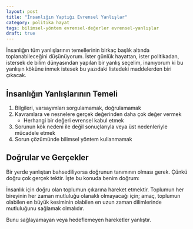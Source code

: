 ```yaml
---
layout: post
title: "İnsanlığın Yaptığı Evrensel Yanlışlar"
category: politika hayat
tags: bilimsel-yöntem evrensel-değerler evrensel-yanlışlar
draft: true
---
```


İnsanlığın tüm yanlışlarının temellerinin birkaç başlık altında toplanabileceğini düşünüyorum. İster günlük hayattan, ister politikadan, istersek de bilim dünyasından yapılan bir yanlış seçelim, inanıyorum ki bu yanlışın köküne inmek istesek bu yazıdaki listedeki maddelerden biri çıkacak.

İnsanlığın Yanlışlarının Temeli
-------------------------------

1. Bilgileri, varsayımları sorgulamamak, doğrulamamak
2. Kavramlara ve nesnelere gerçek değerinden daha çok değer vermek
    - Herhangi bir değeri evrensel kabul etmek
3. Sorunun kök nedeni ile değil sonuçlarıyla veya üst nedenleriyle mücadele etmek
4. Sorun çözümünde bilimsel yöntem kullanmamak

Doğrular ve Gerçekler
---------------------

Bir yerde yanlıştan bahsediliyorsa doğrunun tanımının olması gerek. Çünkü doğru çok gerçek tektir. İşte bu konuda benim doğrum:

İnsanlık için doğru olan toplumun çıkarına hareket etmektir. Toplumun her bireyinin her zaman mutluluğu olanaklı olmayacağı için; amaç, toplumun olabilen en büyük kesiminin olabilen en uzun zaman dilimlerinde mutluluğunu sağlamak olmalıdır.

Bunu sağlayamayan veya hedeflemeyen hareketler yanlıştır.